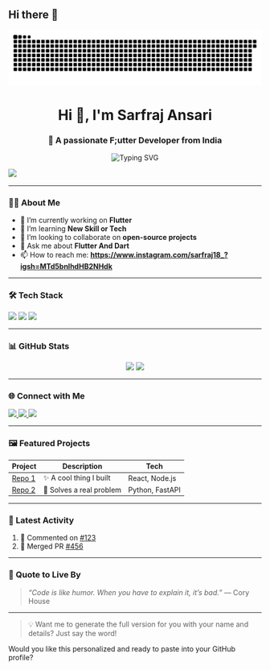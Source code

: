 ## Hi there 👋
<img src="https://raw.githubusercontent.com/AkashRajpurohit/AkashRajpurohit/master/assets/github-snake-dark.svg" />
<h1 align="center">Hi 👋, I'm Sarfraj Ansari</h1>
<h3 align="center">🎨 A passionate F;utter Developer from India </h3>

<p align="center">
  <img src="https://readme-typing-svg.demolab.com?font=Fira+Code&duration=2500&pause=1000&center=true&width=435&lines=Code.+Create.+Repeat.;Lifelong+Learner+%E2%9C%A8;Open+Source+Contributor+%F0%9F%92%AA" alt="Typing SVG" />
</p>
<img src="https://readme-typing-svg.demolab.com?font=Fira+Code&pause=1000&width=435&lines=Hi+I+am+Sarfraj;Learning+Flutter+Development;Open+to+Collaboration" />


---

### 🧑‍💻 About Me

- 🔭 I’m currently working on **Flutter**
- 🌱 I’m learning **New Skill or Tech**
- 👯 I’m looking to collaborate on **open-source projects**
- 💬 Ask me about **Flutter And Dart**
- 📫 How to reach me: **https://www.instagram.com/sarfraj18_?igsh=MTd5bnlhdHB2NHdk**

---

### 🛠️ Tech Stack

<p align="left">
  <img src="https://cdn.jsdelivr.net/gh/devicons/devicon/icons/javascript/javascript-original.svg" width="40"/>
  <img src="https://cdn.jsdelivr.net/gh/devicons/devicon/icons/react/react-original.svg" width="40"/>
  <img src="https://cdn.jsdelivr.net/gh/devicons/devicon/icons/python/python-original.svg" width="40"/>
  <!-- Add more icons as needed -->
</p>

---

### 📊 GitHub Stats

<p align="center">
  <img src="https://github-readme-stats.vercel.app/api?username=yourusername&show_icons=true&theme=tokyonight" />
  <img src="https://github-readme-streak-stats.herokuapp.com/?user=yourusername&theme=tokyonight" />
</p>

---

### 🌐 Connect with Me

<p align="left">
  <a href="https://linkedin.com/in/yourprofile" target="_blank">
    <img src="https://img.shields.io/badge/-LinkedIn-blue?style=flat-square&logo=Linkedin&logoColor=white"/>
  </a>
  <a href="https://twitter.com/yourhandle" target="_blank">
    <img src="https://img.shields.io/badge/-Twitter-1DA1F2?style=flat-square&logo=Twitter&logoColor=white"/>
  </a>
  <a href="mailto:sarfrajahmad366@gmail.com">
    <img src="https://img.shields.io/badge/-Gmail-D14836?style=flat-square&logo=Gmail&logoColor=white"/>
  </a>
</p>

---

### 🖼️ Featured Projects

| Project | Description | Tech |
|--------|-------------|------|
| [Repo 1](https://github.com/yourusername/repo1) | ✨ A cool thing I built | React, Node.js |
| [Repo 2](https://github.com/yourusername/repo2) | 🚀 Solves a real problem | Python, FastAPI |

---

### 🔄 Latest Activity

<!-- START_SECTION:activity -->
1. 💬 Commented on [#123](https://github.com/some/repo/issues/123)
2. 🎉 Merged PR [#456](https://github.com/some/repo/pull/456)
<!-- END_SECTION:activity -->

---

### 🎯 Quote to Live By

> *“Code is like humor. When you have to explain it, it’s bad.”* — Cory House

---

> 💡 Want me to generate the full version for you with your name and details? Just say the word!

Would you like this personalized and ready to paste into your GitHub profile?


